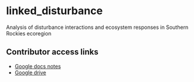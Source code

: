 # linked_disturbance
Analysis of disturbance interactions and ecosystem responses in Southern Rockies ecoregion


## Contributor access links

* [Google docs notes](https://docs.google.com/document/d/1uq4Rvwfc0DQsSeZC_zFg_x7x_BUqwuu1LTwDvPAxdr4/edit)
* [Google drive](https://drive.google.com/drive/folders/1xN0oNzswBmFVfSu_J2wQL3A9ZrswbatN)
